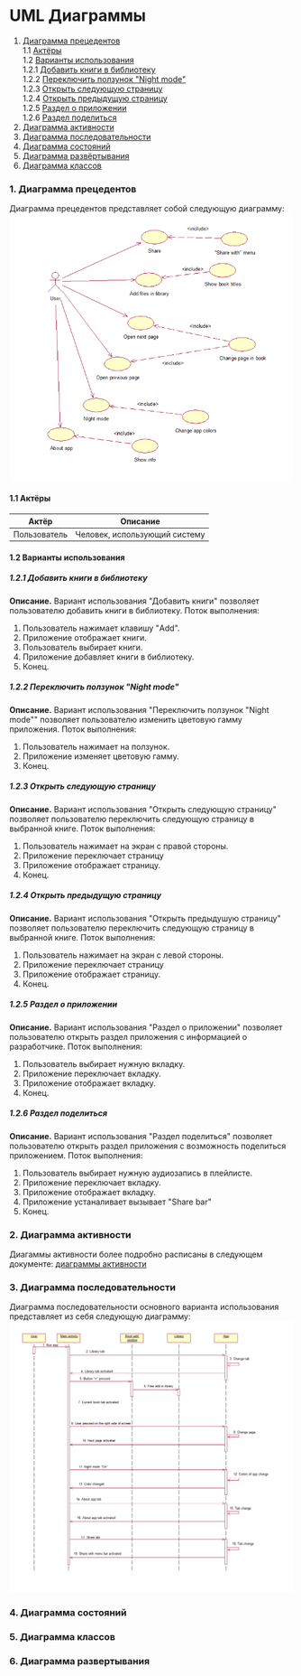﻿# UML Диаграммы
1. [Диаграмма прецедентов](#1)<br>
1.1 [Актёры](#1.1)<br>
1.2 [Варианты использования](#1.2)<br>
1.2.1 [Добавить книги в библиотеку](#1.2.1)<br>
1.2.2 [Переключить ползунок "Night mode"](#1.2.2)<br>
1.2.3 [Открыть следующую страницу](#1.2.3)<br>
1.2.4 [Открыть предыдущую страницу](#1.2.4)<br>
1.2.5 [Раздел о приложении](#1.2.5)<br>
1.2.6 [Раздел поделиться](#1.2.6)<br>
2. [Диаграмма активности](#2)
3. [Диаграмма последовательности](#3)
4. [Диаграмма состояний](#4)
5. [Диаграмма развёртывания](#5)
6. [Диаграмма классов](#6)

### 1. Диаграмма прецедентов<a name="6"></a>
Диаграмма прецедентов представляет собой следующую диаграмму:
![Use Case](https://github.com/DaniilPshenichny/BookReader/blob/master/docs/Diagramms/UseCase/UseCase.png)
#### 1.1 Актёры<a name="1.1"></a>
Актёр | Описание
--- | ---
Пользователь|Человек, использующий систему

#### 1.2 Варианты использования<a name="1.2"></a>
##### 1.2.1 Добавить книги в библиотеку<a name="1.2.1"></a>
**Описание.** Вариант использования "Добавить книги" позволяет пользователю добавить книги в библиотеку.
Поток выполнения:
1. Пользователь нажимает клавишу "Add".
2. Приложение отображает книги.
3. Пользователь выбирает книги.
4. Приложение добавляет книги в библиотеку.
5. Конец.
##### 1.2.2 Переключить ползунок "Night mode"<a name="1.2.2"></a>
**Описание.** Вариант использования "Переключить ползунок "Night mode"" позволяет пользователю изменить цветовую гамму приложения.
Поток выполнения:
1. Пользователь нажимает на ползунок.
2. Приложение изменяет цветовую гамму.
3. Конец.
##### 1.2.3 Открыть следующую страницу<a name="1.2.3"></a>
**Описание.** Вариант использования "Открыть следующую страницу" позволяет пользователю переключить следующую страницу в  выбранной книге.
Поток выполнения:
1. Пользователь нажимает на экран с правой стороны.
2. Приложение переключает страницу
3. Приложение отображает страницу.
4. Конец.
##### 1.2.4 Открыть предыдущую страницу<a name="1.2.4"></a>
**Описание.** Вариант использования "Открыть предыдушую страницу"  позволяет пользователю переключить следующую страницу в  выбранной книге.
Поток выполнения:
1. Пользователь нажимает на экран с левой стороны.
2. Приложение переключает страницу
3. Приложение отображает страницу.
4. Конец.
##### 1.2.5 Раздел о приложении<a name="1.2.5"></a>
**Описание.** Вариант использования "Раздел о приложении" позволяет пользователю открыть раздел приложения с информацией о разработчике.
Поток выполнения:
1. Пользователь выбирает нужную вкладку.
2. Приложение переключает вкладку.
3. Приложение отображает вкладку.
4. Конец.
##### 1.2.6 Раздел поделиться<a name="1.2.6"></a>
**Описание.** Вариант использования "Раздел поделиться" позволяет пользователю открыть раздел приложения с возможность поделиться приложением.
Поток выполнения:
1. Пользователь выбирает нужную аудиозапись в плейлисте.
2. Приложение переключает вкладку.
3. Приложение отображает вкладку.
4. Приложение устаналивает вызывает "Share bar"
5. Конец.
### 2. Диаграмма активности<a name="2"></a>
Диагаммы активности более подробно расписаны в следующем документе: [диаграммы активности](https://github.com/DaniilPshenichny/BookReader/tree/master/docs/Diagramms/Activity)



### 3. Диаграмма последовательности<a name="3"></a>
Диаграмма последовательности основного варианта использования представляет из себя следующую диаграмму:
![Sequence Diagram](https://github.com/DaniilPshenichny/BookReader/blob/master/docs/Diagramms/Sequence/Sequence.png)

### 4. Диаграмма состояний<a name="4"></a>

### 5. Диаграмма классов<a name="5"></a>

### 6. Диаграмма развертывания<a name="6"></a>
